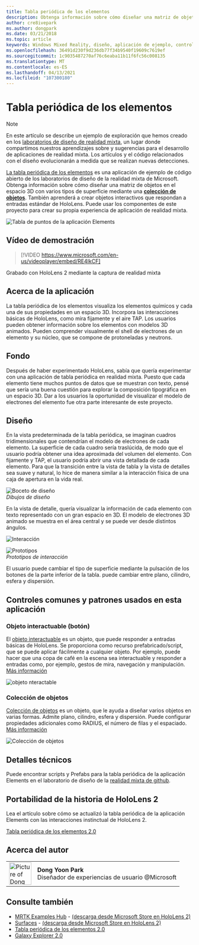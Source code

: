 ```yaml
---
title: Tabla periódica de los elementos
description: Obtenga información sobre cómo diseñar una matriz de objetos en el espacio 3D con varios tipos de superficie mediante una colección de objetos con la tabla periódica de la aplicación de ejemplo Elements.
author: cre8ivepark
ms.author: dongpark
ms.date: 03/21/2018
ms.topic: article
keywords: Windows Mixed Reality, diseño, aplicación de ejemplo, controles, MRTK, kit de herramientas de realidad mixta, Unity, aplicaciones de ejemplo, aplicaciones de ejemplo, código abierto, Microsoft Store, HoloLens, auriculares de realidad mixta, auriculares de realidad mixta de Windows, auriculares de realidad virtual
ms.openlocfilehash: 36491d230f9d236db77f34b9540f19609c7619ef
ms.sourcegitcommit: 1c9035487270af76c6eaba11b11f6fc56c008135
ms.translationtype: MT
ms.contentlocale: es-ES
ms.lasthandoff: 04/13/2021
ms.locfileid: "107300180"
---
```

# <a name="periodic-table-of-the-elements"></a>Tabla periódica de los elementos

>[!NOTE]
>En este artículo se describe un ejemplo de exploración que hemos creado en los [laboratorios de diseño de realidad mixta](https://github.com/Microsoft/MRDesignLabs_Unity), un lugar donde compartimos nuestros aprendizajes sobre y sugerencias para el desarrollo de aplicaciones de realidad mixta. Los artículos y el código relacionados con el diseño evolucionarán a medida que se realizan nuevas detecciones.

[La tabla periódica de los elementos](https://github.com/Microsoft/MRDesignLabs_Unity_PeriodicTable) es una aplicación de ejemplo de código abierto de los laboratorios de diseño de la realidad mixta de Microsoft. Obtenga información sobre cómo diseñar una matriz de objetos en el espacio 3D con varios tipos de superficie mediante una **[colección de objetos](../../design/object-collection.md)**. También aprenderá a crear objetos interactivos que respondan a entradas estándar de HoloLens. Puede usar los componentes de este proyecto para crear su propia experiencia de aplicación de realidad mixta.

![Tabla de puntos de la aplicación Elements](images/640px-periodictable-hero.jpg)

## <a name="demo-video"></a>Vídeo de demostración 
> [!VIDEO https://www.microsoft.com/en-us/videoplayer/embed/RE4IkCF]

Grabado con HoloLens 2 mediante la captura de realidad mixta

## <a name="about-the-app"></a>Acerca de la aplicación

La tabla periódica de los elementos visualiza los elementos químicos y cada una de sus propiedades en un espacio 3D. Incorpora las interacciones básicas de HoloLens, como mira fijamente y el aire TAP. Los usuarios pueden obtener información sobre los elementos con modelos 3D animados. Pueden comprender visualmente el shell de electrones de un elemento y su núcleo, que se compone de protoneladas y neutrons.

## <a name="background"></a>Fondo

Después de haber experimentado HoloLens, sabía que quería experimentar con una aplicación de tabla periódica en realidad mixta. Puesto que cada elemento tiene muchos puntos de datos que se muestran con texto, pensé que sería una buena cuestión para explorar la composición tipográfica en un espacio 3D. Dar a los usuarios la oportunidad de visualizar el modelo de electrones del elemento fue otra parte interesante de este proyecto.

## <a name="design"></a>Diseño

En la vista predeterminada de la tabla periódica, se imaginan cuadros tridimensionales que contendrían el modelo de electrones de cada elemento. La superficie de cada cuadro sería traslúcida, de modo que el usuario podría obtener una idea aproximada del volumen del elemento. Con fijamente y TAP, el usuario podría abrir una vista detallada de cada elemento. Para que la transición entre la vista de tabla y la vista de detalles sea suave y natural, lo hice de manera similar a la interacción física de una caja de apertura en la vida real.

![Boceto de diseño](images/640px-sketch20170406.jpg)<br>
*Dibujos de diseño*

En la vista de detalle, quería visualizar la información de cada elemento con texto representado con un gran espacio en 3D. El modelo de electrones 3D animado se muestra en el área central y se puede ver desde distintos ángulos.

![Interacción](images/640px-periodictable-interaction.jpg)

![Prototipos](images/640px-periodictable-prototypes.jpg)<br>
*Prototipos de interacción*

El usuario puede cambiar el tipo de superficie mediante la pulsación de los botones de la parte inferior de la tabla. puede cambiar entre plano, cilindro, esfera y dispersión.

## <a name="common-controls-and-patterns-used-in-this-app"></a>Controles comunes y patrones usados en esta aplicación

### <a name="interactable-object-button"></a>Objeto interactuable (botón)

El [objeto interactuable](../../design/interactable-object.md) es un objeto, que puede responder a entradas básicas de HoloLens. Se proporciona como recurso prefabricado/script, que se puede aplicar fácilmente a cualquier objeto. Por ejemplo, puede hacer que una copa de café en la escena sea interactuable y responder a entradas como, por ejemplo, gestos de mira, navegación y manipulación. [Más información](../../design/interactable-object.md)

![objeto nteractable](images/640px-periodictable-interactableobject.jpg)

### <a name="object-collection"></a>Colección de objetos

[Colección de objetos](../../design/object-collection.md) es un objeto, que le ayuda a diseñar varios objetos en varias formas. Admite plano, cilindro, esfera y dispersión. Puede configurar propiedades adicionales como RADIUS, el número de filas y el espaciado. [Más información](../../design/object-collection.md)

![Colección de objetos](images/640px-periodictable-collections.jpg)

## <a name="technical-details"></a>Detalles técnicos

Puede encontrar scripts y Prefabs para la tabla periódica de la aplicación Elements en el laboratorio de diseño de la [realidad mixta de github](https://github.com/Microsoft/MRDesignLabs_Unity_PeriodicTable).

## <a name="porting-story-for-hololens-2"></a>Portabilidad de la historia de HoloLens 2

Lea el artículo sobre cómo se actualizó la tabla periódica de la aplicación Elements con las interacciones instinctual de HoloLens 2.

[Tabla periódica de los elementos 2.0](https://medium.com/@dongyoonpark/bringing-the-periodic-table-of-the-elements-app-to-hololens-2-with-mrtk-v2-a6e3d8362158)




## <a name="about-the-author"></a>Acerca del autor

<table style="border-collapse:collapse" padding-left="0px">
<tr>
<td style="border-style: none" width="60px"><img alt="Picture of Dong Yoon Park" width="60" height="60" src="images/dongyoonpark.jpg"></td>
<td style="border-style: none"><b>Dong Yoon Park</b><br>Diseñador de experiencias de usuario @Microsoft</td>
</tr>
</table>

## <a name="see-also"></a>Consulte también

* [MRTK Examples Hub](https://docs.microsoft.com/windows/mixed-reality/mrtk-unity/features/example-scenes/example-hub) - [(descarga desde Microsoft Store en HoloLens 2)](https://www.microsoft.com/en-us/p/mrtk-examples-hub/9mv8c39l2sj4)
* [Surfaces](sampleapp-surfaces.md) - [(descarga desde Microsoft Store en HoloLens 2)](https://www.microsoft.com/en-us/p/surfaces/9nvkpv3sk3x0)
* [Tabla periódica de los elementos 2.0](https://medium.com/@dongyoonpark/bringing-the-periodic-table-of-the-elements-app-to-hololens-2-with-mrtk-v2-a6e3d8362158)
* [Galaxy Explorer 2.0](galaxy-explorer-update.md)